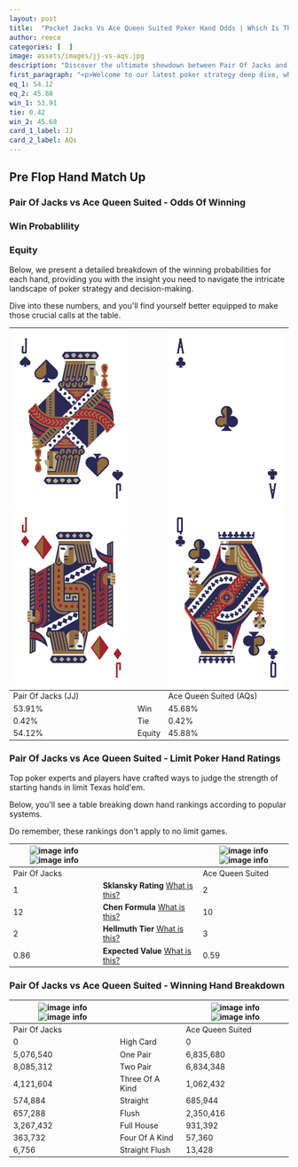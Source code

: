 ```yaml
---
layout: post
title:  "Pocket Jacks Vs Ace Queen Suited Poker Hand Odds | Which Is The Better Hand In Poker? A Complete Guide"
author: reece
categories: [  ]
image: assets/images/jj-vs-aqs.jpg
description: "Discover the ultimate showdown between Pair Of Jacks and Ace Queen Suited in poker! Uncover the odds, strategies, and scenarios where one hand triumphs over the other. Get ready to up your poker game with this thrilling analysis."
first_paragraph: "<p>Welcome to our latest poker strategy deep dive, where we're pitting two distinct hands against each other in a high-stakes showdown: Pair Of Jacks vs Ace Queen Suited.</p><p>In the dynamic world of poker, every decision counts, and knowing which hand holds the upper hand is key to your success at the table.</p><p>In this article, we'll dissect these two hands, explore the scenarios where one dominates the other, and equip you with the knowledge to make strategic choices that can tip the odds in your favor.</p><p>Get ready to unravel the intriguing dynamics of these poker hands and elevate your game to new heights.</p>"
eq_1: 54.12
eq_2: 45.88
win_1: 53.91
tie: 0.42
win_2: 45.68
card_1_label: JJ
card_2_label: AQs
---
```




[comment]: # (sp0)

## Pre Flop Hand Match Up

<div class="table hand-ratings" markdown="1"> 



### Pair Of Jacks vs Ace Queen Suited - Odds Of Winning


  
<div class="row graphs"> 
<div class="col-lg-6">
    <h3>Win Probablility</h3>
    <canvas id="WinChart"></canvas>
</div>
<div class="col-lg-6">
    <h3>Equity</h3>
    <canvas id="EquityChart"></canvas>
</div>
</div>

  Below, we present a detailed breakdown of the winning probabilities for each hand, providing you with the insight you need to navigate the intricate landscape of poker strategy and decision-making. 

Dive into these numbers, and you'll find yourself better equipped to make those crucial calls at the table.


    
| ![image info](assets/images/hand1/j.png) ![image info](assets/images/hand1/jo.png) |  | ![image info](assets/images/hand2/a.png) ![image info](assets/images/hand2/q.png) |
| -------- | -------- | -------- |
| Pair Of Jacks (JJ) |  | Ace Queen Suited (AQs) |
| 53.91% | Win | 45.68% |
| 0.42% | Tie | 0.42% |
| 54.12% | Equity | 45.88% |




[comment]: # (sp1)



### Pair Of Jacks vs Ace Queen Suited - Limit Poker Hand Ratings

Top poker experts and players have crafted ways to judge the strength of starting hands in limit Texas hold'em. 

Below, you'll see a table breaking down hand rankings according to popular systems. 

Do remember, these rankings don't apply to no limit games.


    
| ![image info](https://www.riverpairs.com/assets/images/hand1/j.png) ![image info](https://www.riverpairs.com/assets/images/hand1/jo.png) |  | ![image info](https://www.riverpairs.com/assets/images/hand2/a.png) ![image info](https://www.riverpairs.com/assets/images/hand2/q.png) |
| -------- | -------- | -------- |
| Pair Of Jacks |  | Ace Queen Suited |
| 1 | **Sklansky Rating** [What is this?](/sklansky-rating-explained) | 2 |
| 12 | **Chen Formula** [What is this?](/chen-formula-explained) | 10 |
| 2 | **Hellmuth Tier** [What is this?](/Hellmuth-tier-explained) | 3 |
| 0.86 | **Expected Value** [What is this?](/expected-value-explained) | 0.59 |




[comment]: # (sp2)



### Pair Of Jacks vs Ace Queen Suited - Winning Hand Breakdown


    
| ![image info](https://www.riverpairs.com/assets/images/hand1/j.png) ![image info](https://www.riverpairs.com/assets/images/hand1/jo.png) |  | ![image info](https://www.riverpairs.com/assets/images/hand2/a.png) ![image info](https://www.riverpairs.com/assets/images/hand2/q.png) |
| -------- | -------- | -------- |
| Pair Of Jacks |  | Ace Queen Suited |
| 0 | High Card | 0 |
| 5,076,540 | One Pair | 6,835,680 |
| 8,085,312 | Two Pair | 6,834,348 |
| 4,121,604 | Three Of A Kind | 1,062,432 |
| 574,884 | Straight | 685,944 |
| 657,288 | Flush | 2,350,416 |
| 3,267,432 | Full House | 931,392 |
| 363,732 | Four Of A Kind | 57,360 |
| 6,756 | Straight Flush | 13,428 |




[comment]: # (sp3)



</div>

[comment]: # (sp4)



[comment]: # (sp5)

